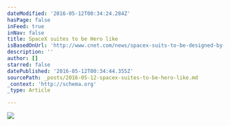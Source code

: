 ```yaml
---
dateModified: '2016-05-12T00:34:24.284Z'
hasPage: false
inFeed: true
inNav: false
title: SpaceX suites to be Hero like
isBasedOnUrl: 'http://www.cnet.com/news/spacex-suits-to-be-designed-by-x-men-costume-creator/'
description: ''
author: []
starred: false
datePublished: '2016-05-12T00:34:44.355Z'
sourcePath: _posts/2016-05-12-spacex-suites-to-be-hero-like.md
_context: 'http://schema.org'
_type: Article

---
```

![](https://the-grid-user-content.s3-us-west-2.amazonaws.com/bf1aa10d-7540-44f0-b888-e479c681360b.jpg)